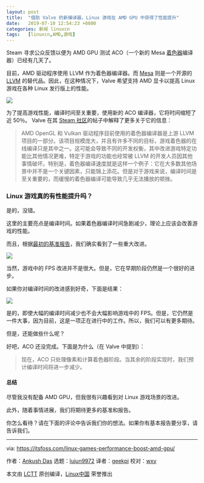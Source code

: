 ```yaml
---
layout: post
title:	"借助 Valve 的新编译器，Linux 游戏在 AMD GPU 中获得了性能提升"
date:	2019-07-10 12:54:23 +0800 
categories:	新闻 linuxcn 
tags:	[linuxcn,AMD,游戏]
---
```



Steam 寻求公众反馈以便为 AMD GPU 测试 ACO（一个新的 Mesa [着色器](https://en.wikipedia.org/wiki/Shader)编译器）已经有几天了。


目前，AMD 驱动程序使用 LLVM 作为着色器编译器。而 [Mesa](https://en.wikipedia.org/wiki/Mesa_(computer_graphics)) 则是一个开源的 [LLVM](https://en.wikipedia.org/wiki/LLVM) 的替代品。因此，在这种情况下，Valve 希望支持 AMD 显卡以提高 Linux 游戏在各种 Linux 发行版上的性能。


![](/Asserts/Images//attachment/album/201907/10/125425yshoefsnoodenmo2.png)


为了提高游戏性能，编译时间至关重要，使用新的 ACO 编译器，它将时间缩短了近 50％。 Valve 在其 [Steam 社区](https://steamcommunity.com/games/221410/announcements/detail/1602634609636894200)的帖子中解释了更多关于它的信息：



> 
> AMD OpenGL 和 Vulkan 驱动程序目前使用的着色器编译器是上游 LLVM 项目的一部分。该项目规模庞大，并且有许多不同的目标，游戏着色器的在线编译只是其中之一。这可能会导致不同的开发权衡，其中改进游戏特定功能比其他情况更难，特定于游戏的功能也经常被 LLVM 的开发人员因其他事情破坏。特别是，着色器编译速度就是这样一个例子：它在大多数其他场景中并不是一个关键因素，只能锦上添花。但是对于游戏来说，编译时间是至关重要的，而缓慢的着色器编译可能导致几乎无法播放的顿挫。
> 
> 
> 


### Linux 游戏真的有性能提升吗？


是的，没错。


这里的主要亮点是编译时间。如果着色器编译时间急剧减少，理论上应该会改善游戏的性能。


而且，根据[最初的基准报告](https://gist.github.com/pendingchaos/aba1e4c238cf039d17089f29a8c6aa63)，我们确实看到了一些重大改进。


![](/Asserts/Images//attachment/album/201907/10/125427vwi4fhihn4zbbdy3.png)


当然，游戏中的 FPS 改进并不是很大。但是，它在早期阶段仍然是一个很好的进步。


如果你对编译时间的改进感到好奇，下面是结果：


![](/Asserts/Images//attachment/album/201907/10/125428rlyipzpt93wsytck.png)


是的，即使大幅的编译时间减少也不会大幅影响游戏中的 FPS。但是，它仍然是一件大事，因为目前，这是一项正在进行中的工作。所以，我们可以有更多期待。


但是，还能做些什么呢？


好吧，ACO 还没完成。下面是为什么（在 Valve 中提到）：



> 
> 现在，ACO 只处理像素和计算着色器阶段。当其余的阶段实现时，我们预计编译时间将进一步减少。
> 
> 
> 


#### 总结


尽管我没有配备 AMD GPU，但我很有兴趣看到对 Linux 游戏场景的改进。


此外，随着事情进展，我们将期待更多的基准和报告。


你怎么看待？请在下面的评论中告诉我们你的想法。如果你有基本报告要分享，请告诉我们。




---


via: <https://itsfoss.com/linux-games-performance-boost-amd-gpu/>


作者：[Ankush Das](https://itsfoss.com/author/ankush/) 选题：[lujun9972](https://github.com/lujun9972) 译者：[geekpi](https://github.com/geekpi) 校对：[wxy](https://github.com/wxy)


本文由 [LCTT](https://github.com/LCTT/TranslateProject) 原创编译，[Linux中国](https://linux.cn/) 荣誉推出
